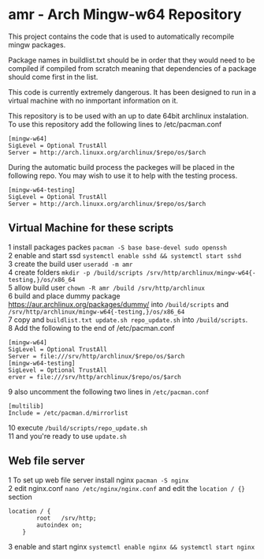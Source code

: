 amr - Arch Mingw-w64 Repository
===

This project contains the code that is used to automatically recompile mingw packages.

Package names in buildlist.txt should be in order that they would need to be compiled if compiled from scratch meaning that dependencies of a package should come first in the list.

This code is currently extremely dangerous. It has been designed to run in a virtual machine with no inmportant information on it.

This repository is to be used with an up to date 64bit archlinux instalation. To use this repository add the following lines to /etc/pacman.conf

    [mingw-w64]
    SigLevel = Optional TrustAll
    Server = http://arch.linuxx.org/archlinux/$repo/os/$arch

During the automatic build process the packeges will be placed in the following repo. You may wish to use it to help with the testing process.

    [mingw-w64-testing]
    SigLevel = Optional TrustAll
    Server = http://arch.linuxx.org/archlinux/$repo/os/$arch

Virtual Machine for these scripts
--------

1 install packages packes `pacman -S base base-devel sudo openssh`  
2 enable and start ssd `systemctl enable sshd && systemctl start sshd`  
3 create the build user `useradd -m amr`  
4 create folders `mkdir -p /build/scripts /srv/http/archlinux/mingw-w64{-testing,}/os/x86_64`  
5 allow build user `chown -R amr /build /srv/http/archlinux`  
6 build and place dummy package https://aur.archlinux.org/packages/dummy/ into `/build/scripts` and `/srv/http/archlinux/mingw-w64{-testing,}/os/x86_64`  
7 copy and `buildlist.txt update.sh repo_update.sh` into `/build/scripts`.  
8 Add the following to the end of /etc/pacman.conf

    [mingw-w64]
    SigLevel = Optional TrustAll
    Server = file:///srv/http/archlinux/$repo/os/$arch
    [mingw-w64-testing]
    SigLevel = Optional TrustAll
    erver = file:///srv/http/archlinux/$repo/os/$arch

9 also uncomment the following two lines in `/etc/pacman.conf`

    [multilib]
    Include = /etc/pacman.d/mirrorlist

10 execute `/build/scripts/repo_update.sh`  
11 and you're ready to use `update.sh`  

Web file server
--------

1 To set up web file server install nginx `pacman -S nginx`  
2 edit nginx.conf `nano /etc/nginx/nginx.conf` and edit the `location / {}` section   

    location / {
            root   /srv/http;
            autoindex on;
        }

3 enable and start nginx `systemctl enable nginx && systemctl start nginx`
